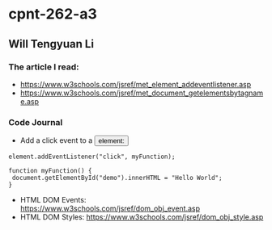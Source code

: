 # cpnt-262-a3
## Will Tengyuan Li
### The article I read: 
- https://www.w3schools.com/jsref/met_element_addeventlistener.asp
- https://www.w3schools.com/jsref/met_document_getelementsbytagname.asp
### Code Journal
- Add a click event to a <button> element:
 ``` 
 element.addEventListener("click", myFunction);

function myFunction() {
  document.getElementById("demo").innerHTML = "Hello World";
} 
 ``` 
- HTML DOM Events: https://www.w3schools.com/jsref/dom_obj_event.asp
- HTML DOM Styles: https://www.w3schools.com/jsref/dom_obj_style.asp
